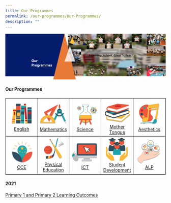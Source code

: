 ```yaml
---
title: Our Programmes
permalink: /our-programmes/Our-Programmes/
description: ""
---
```

<img src="/images/OurProgrammes1.png">
<h4><strong>Our Programmes</strong></h4>
<table style="border-collapse: collapse; width: 100%;" border="1">
<tbody>
<tr>
<td style="width: 20%;"><img src="/images/op1.jpg"><div style="text-align: center;"><a href="/our-programmes/IP-Core-Curriculum/English/">English</a></div></td>
<td style="width: 20%;"><img src="/images/op2.jpg"><div style="text-align: center;"><a href="/our-programmes/IP-Core-Curriculum/Mathematics/">Mathematics</a></div></td>
<td style="width: 20%;"><img src="/images/op3.jpg"><div style="text-align: center;"><a href="/our-programmes/IP-Core-Curriculum/Science/">Science</a></div></td>
<td style="width: 20%;"><img src="/images/op4.jpg"><div style="text-align: center;"><a href="/our-programmes/IP-Core-Curriculum/Mother-Tongue/">Mother Tongue</a></div></td>
<td style="width: 20%;"><img src="/images/op5.jpg"><div style="text-align: center;"><a href="/non-ip-core-curriculum/Aesthetics/">Aesthetics</a></div></td>
</tr>
<tr>
<td style="width: 20%;"><img src="/images/op6.jpg"><div style="text-align: center;"><a href="/non-ip-core-curriculum/CCE/">CCE</a></div></td>
<td style="width: 20%;"><img src="/images/op7.jpg"><div style="text-align: center;"><a href="/non-ip-core-curriculum/Physical-Education/">Physical Education</a></div></td>
<td style="width: 20%;"><img src="/images/op8.jpg"><div style="text-align: center;"><a href="/non-ip-core-curriculum/ICT/">ICT</a></div></td>
<td style="width: 20%;"><img src="/images/op9.jpg"><div style="text-align: center;"><a href="/non-ip-core-curriculum/Student-Development/">Student Development</a></div></td>
<td style="width: 20%;"><img src="/images/op10.jpg"><div style="text-align: center;"><a href="/our-programmes/Applied-Learning-Programme/ALP/">ALP</a></div></td>
</tr>
</tbody>
</table>
<h4><strong>2021</strong></h4>
<p><a href="/files/ZPS%20Learning%20Outcome%202021%20.pdf" target="_blank" rel="noopener">Primary 1 and Primary 2 Learning Outcomes</a></p>